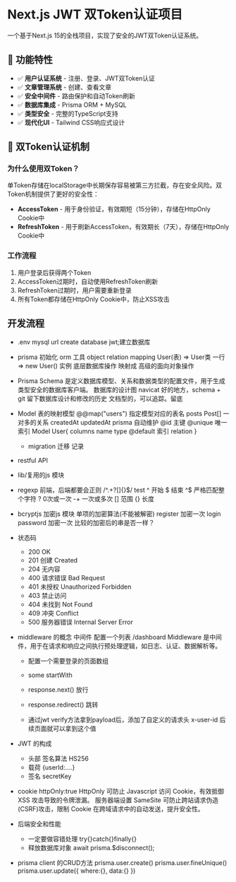 # Next.js JWT 双Token认证项目

一个基于Next.js 15的全栈项目，实现了安全的JWT双Token认证系统。

## 🚀 功能特性

- ✅ **用户认证系统** - 注册、登录、JWT双Token认证
- ✅ **文章管理系统** - 创建、查看文章
- ✅ **安全中间件** - 路由保护和自动Token刷新
- ✅ **数据库集成** - Prisma ORM + MySQL
- ✅ **类型安全** - 完整的TypeScript支持
- ✅ **现代化UI** - Tailwind CSS响应式设计

## 🔐 双Token认证机制

### 为什么使用双Token？

单Token存储在localStorage中长期保存容易被第三方拦截，存在安全风险。双Token机制提供了更好的安全性：

- **AccessToken** - 用于身份验证，有效期短（15分钟），存储在HttpOnly Cookie中
- **RefreshToken** - 用于刷新AccessToken，有效期长（7天），存储在HttpOnly Cookie中

### 工作流程

1. 用户登录后获得两个Token
2. AccessToken过期时，自动使用RefreshToken刷新
3. RefreshToken过期时，用户需要重新登录
4. 所有Token都存储在HttpOnly Cookie中，防止XSS攻击

## 开发流程

- .env
  mysql url
  create database jwt;建立数据库
- prisma 初始化
  orm 工具
  object relation mapping
  User(表) => User类
  一行 => new User() 实例
  底层数据库操作 映射成 高级的面向对象操作

- Prisma Schema 是定义数据库模型、关系和数据类型的配置文件，用于生成类型安全的数据库客户端。
  数据库的设计图
  navicat 好的地方，schema + git 留下数据库设计和修改的历史
  文档型的，可以追踪。留底

- Model 表的映射模型
  @@map("users") 指定模型对应的表名
  posts Post[] 一对多的关系
  createdAt updatedAt prisma 自动维护
  @id 主键 @unique 唯一索引
  Model User{
    columns name type @default
    索引
    relation
  }

  - migration 迁移
      记录

- restful API
- lib/复用的js 模块
- regexp
  前端，后端都要会正则
  /^.+?[]{}$/ test
  ^ 开始 $ 结束 ^$ 严格匹配整个字符
  ? 0次或一次
  -+ 一次或多次
  [] 范围
  {} 长度
- bcryptjs 加密js 模块 单项的加密算法(不能被解密)
  register 加密一次
  login password 加密一次
  比较的加密后的串是否一样？
- 状态码
  - 200 OK
  - 201 创建 Created
  - 204 无内容
  - 400 请求错误 Bad Request
  - 401 未授权 Unauthorized Forbidden
  - 403 禁止访问
  - 404 未找到 Not Found
  - 409 冲突 Conflict
  - 500 服务器错误 Internal Server Error

- middleware 的概念
  中间件 配置一个列表
  /dashboard
  Middleware 是中间件，用于在请求和响应之间执行预处理逻辑，如日志、认证、数据解析等。
  - 配置一个需要登录的页面数组
  - some startWith
  - response.next() 放行
  - response.redirect() 跳转

  - 通过jwt verify方法拿到payload后，添加了自定义的请求头
    x-user-id
    后续页面就可以拿到这个值

- JWT 的构成
  - 头部
    签名算法 HS256
  - 载荷
    {userId:....}
  - 签名
    secretKey

- cookie
  httpOnly:true
  HttpOnly 可防止 Javascript 访问 Cookie，有效抵御XSS 攻击导致的令牌泄漏。
  服务器端设置
  SameSite 可防止跨站请求伪造(CSRF)攻击，限制 Cookie 在跨域请求中的自动发送，提升安全性。

- 后端安全和性能
  - 一定要做容错处理
    try{}catch{}finally{}
  - 释放数据库对象
    await prisma.$disconnect();
- prisma client 的CRUD方法
  prisma.user.create()
  prisma.user.fineUnique()
  prisma.user.update({
    where:{},
    data:{}
  })
